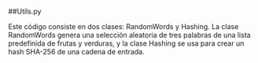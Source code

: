 ##Utils.py

Este código consiste en dos clases: RandomWords y Hashing. La clase RandomWords genera una selección aleatoria de tres palabras de una lista predefinida de frutas y verduras, y la clase Hashing se usa para crear un hash SHA-256 de una cadena de entrada.
